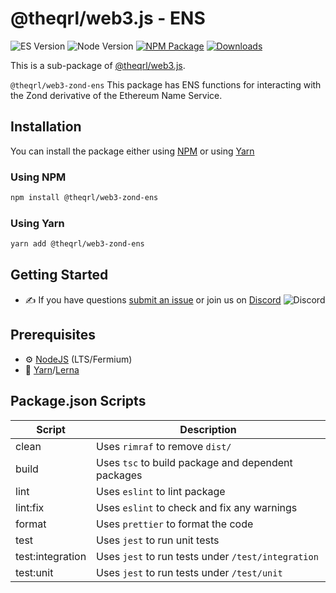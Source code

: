# @theqrl/web3.js - ENS

![ES Version](https://img.shields.io/badge/ES-2020-yellow)
![Node Version](https://img.shields.io/badge/node-18.x-green)
[![NPM Package](https://img.shields.io/npm/v/@theqrl/web3-zond-ens)](https://www.npmjs.com/package/@theqrl/web3-zond-ens)
[![Downloads](https://img.shields.io/npm/dm/@theqrl/web3-zond-ens)](https://www.npmjs.com/package/@theqrl/web3-zond-ens)

This is a sub-package of [@theqrl/web3.js](https://github.com/theqrl/web3.js).

`@theqrl/web3-zond-ens` This package has ENS functions for interacting with the Zond derivative of the Ethereum Name Service.

## Installation

You can install the package either using [NPM](https://www.npmjs.com/package/@theqrl/web3-zond-ens) or using [Yarn](https://yarnpkg.com/package/@theqrl/web3-zond-ens)

### Using NPM

```bash
npm install @theqrl/web3-zond-ens
```

### Using Yarn

```bash
yarn add @theqrl/web3-zond-ens
```

## Getting Started

-   :writing_hand: If you have questions [submit an issue](https://github.com/theqrl/web3.js/issues/new) or join us on [Discord](https://theqrl.org/discord)
    ![Discord](https://img.shields.io/discord/357604137204056065.svg?label=Discord&logo=discord)

## Prerequisites

-   :gear: [NodeJS](https://nodejs.org/) (LTS/Fermium)
-   :toolbox: [Yarn](https://yarnpkg.com/)/[Lerna](https://lerna.js.org/)

## Package.json Scripts

| Script           | Description                                        |
| ---------------- | -------------------------------------------------- |
| clean            | Uses `rimraf` to remove `dist/`                    |
| build            | Uses `tsc` to build package and dependent packages |
| lint             | Uses `eslint` to lint package                      |
| lint:fix         | Uses `eslint` to check and fix any warnings        |
| format           | Uses `prettier` to format the code                 |
| test             | Uses `jest` to run unit tests                      |
| test:integration | Uses `jest` to run tests under `/test/integration` |
| test:unit        | Uses `jest` to run tests under `/test/unit`        |

[docs]: https://docs.theqrl.org/
[repo]: https://github.com/theqrl/web3.js/tree/main/packages/web3-zond-ens
[npm-image]: https://img.shields.io/github/package-json/v/theqrl/web3.js/main?filename=packages%2Fweb3-zond-ens%2Fpackage.json
[npm-url]: https://npmjs.org/package/@theqrl/web3-zond-ens
[downloads-image]: https://img.shields.io/npm/dm/@theqrl/web3-zond-ens?label=npm%20downloads
